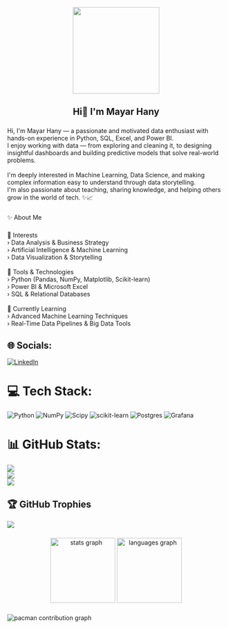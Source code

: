 <div align="center">
  <img height="200" src="https://imgflip.com/gif/9y4ins"  />
</div>

###

<h2 align="center">Hi👋 I'm Mayar Hany</h2>

###

<p align="left">Hi, I'm Mayar Hany — a passionate and motivated data enthusiast with hands-on experience in Python, SQL, Excel, and Power BI.<br>I enjoy working with data — from exploring and cleaning it, to designing insightful dashboards and building predictive models that solve real-world problems.<br><br>I'm deeply interested in Machine Learning, Data Science, and making complex information easy to understand through data storytelling.<br>I'm also passionate about teaching, sharing knowledge, and helping others grow in the world of tech. ✨📈</p>

###

<p align="left">✨ About Me</p>

###

<p align="left">🧠 Interests<br>› Data Analysis & Business Strategy<br>› Artificial Intelligence & Machine Learning<br>› Data Visualization & Storytelling<br><br>🧰 Tools & Technologies<br>› Python (Pandas, NumPy, Matplotlib, Scikit-learn)<br>› Power BI & Microsoft Excel<br>› SQL & Relational Databases<br><br>📖 Currently Learning<br>› Advanced Machine Learning Techniques<br>› Real-Time Data Pipelines & Big Data Tools</p>

## 🌐 Socials:
[![LinkedIn](https://img.shields.io/badge/LinkedIn-%230077B5.svg?logo=linkedin&logoColor=white)](https://linkedin.com/in/www.linkedin.com/in/mayar-hany-139a2a2a6www.linkedin.com/in/mayar-hany-139a2a2a6) 

# 💻 Tech Stack:
![Python](https://img.shields.io/badge/python-3670A0?style=for-the-badge&logo=python&logoColor=ffdd54) ![NumPy](https://img.shields.io/badge/numpy-%23013243.svg?style=for-the-badge&logo=numpy&logoColor=white) ![Scipy](https://img.shields.io/badge/SciPy-%230C55A5.svg?style=for-the-badge&logo=scipy&logoColor=%white) ![scikit-learn](https://img.shields.io/badge/scikit--learn-%23F7931E.svg?style=for-the-badge&logo=scikit-learn&logoColor=white) ![Postgres](https://img.shields.io/badge/postgres-%23316192.svg?style=for-the-badge&logo=postgresql&logoColor=white) ![Grafana](https://img.shields.io/badge/grafana-%23F46800.svg?style=for-the-badge&logo=grafana&logoColor=white)
# 📊 GitHub Stats:
![](https://github-readme-stats.vercel.app/api?username=Mayar-hany-2005&theme=dark&hide_border=false&include_all_commits=false&count_private=false)<br/>
![](https://nirzak-streak-stats.vercel.app/?user=Mayar-hany-2005&theme=dark&hide_border=false)<br/>
![](https://github-readme-stats.vercel.app/api/top-langs/?username=Mayar-hany-2005&theme=dark&hide_border=false&include_all_commits=false&count_private=false&layout=compact)

## 🏆 GitHub Trophies
![](https://github-profile-trophy.vercel.app/?username=Mayar-hany-2005&theme=radical&no-frame=true&no-bg=true&margin-w=4)



###

<div align="center">
  <img src="https://github-readme-stats.vercel.app/api?username=Mayar-hany-2005&hide_title=false&hide_rank=false&show_icons=true&include_all_commits=true&count_private=true&disable_animations=false&theme=dracula&locale=en&hide_border=false&order=1" height="150" alt="stats graph"  />
  <img src="https://github-readme-stats.vercel.app/api/top-langs?username=Mayar-hany-2005&locale=en&hide_title=false&layout=compact&card_width=320&langs_count=5&theme=dracula&hide_border=false&order=2" height="150" alt="languages graph"  />
</div>

###

<picture>
  <source media="(prefers-color-scheme: dark)" srcset="https://raw.githubusercontent.com/Mayar-hany-2005/Mayar-hany-2005/output/pacman-contribution-graph-dark.svg">
  <source media="(prefers-color-scheme: light)" srcset="https://raw.githubusercontent.com/Mayar-hany-2005/Mayar-hany-2005/output/pacman-contribution-graph.svg">
  <img alt="pacman contribution graph" src="https://raw.githubusercontent.com/Mayar-hany-2005/Mayar-hany-2005/output/pacman-contribution-graph.svg">
</picture>

###
